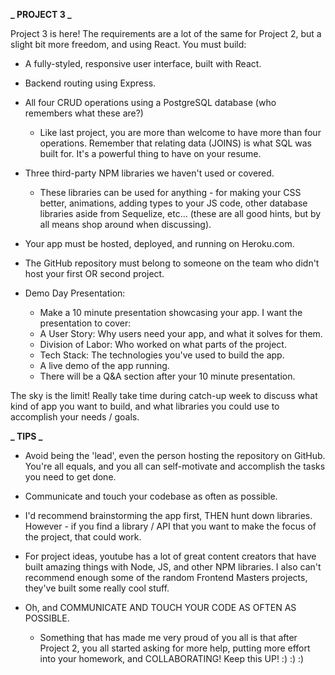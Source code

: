 **_ PROJECT 3 _**

Project 3 is here! The requirements are a lot of the same for Project 2, but a slight bit more freedom, and using React. You must build:

- A fully-styled, responsive user interface, built with React.

- Backend routing using Express.

- All four CRUD operations using a PostgreSQL database (who remembers what these are?)

  - Like last project, you are more than welcome to have more than four operations. Remember that relating data (JOINS) is what SQL was built for. It's a powerful thing to have on your resume.

- Three third-party NPM libraries we haven't used or covered.

  - These libraries can be used for anything - for making your CSS better, animations, adding types to your JS code, other database libraries aside from Sequelize, etc... (these are all good hints, but by all means shop around when discussing).

- Your app must be hosted, deployed, and running on Heroku.com.

- The GitHub repository must belong to someone on the team who didn't host your first OR second project.

- Demo Day Presentation:
  - Make a 10 minute presentation showcasing your app. I want the presentation to cover:
  - A User Story: Why users need your app, and what it solves for them.
  - Division of Labor: Who worked on what parts of the project.
  - Tech Stack: The technologies you've used to build the app.
  - A live demo of the app running.
  - There will be a Q&A section after your 10 minute presentation.

The sky is the limit! Really take time during catch-up week to discuss what kind of app you want to build, and what libraries you could use to accomplish your needs / goals.

**_ TIPS _**

- Avoid being the 'lead', even the person hosting the repository on GitHub. You're all equals, and you all can self-motivate and accomplish the tasks you need to get done.

- Communicate and touch your codebase as often as possible.

- I'd recommend brainstorming the app first, THEN hunt down libraries. However - if you find a library / API that you want to make the focus of the project, that could work.

- For project ideas, youtube has a lot of great content creators that have built amazing things with Node, JS, and other NPM libraries. I also can't recommend enough some of the random Frontend Masters projects, they've built some really cool stuff.

- Oh, and COMMUNICATE AND TOUCH YOUR CODE AS OFTEN AS POSSIBLE.
  - Something that has made me very proud of you all is that after Project 2, you all started asking for more help, putting more effort into your homework, and COLLABORATING! Keep this UP! :) :) :)

